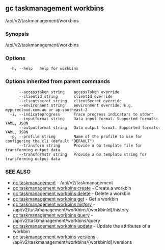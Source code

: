## gc taskmanagement workbins

/api/v2/taskmanagement/workbins

### Synopsis

/api/v2/taskmanagement/workbins

### Options

```
  -h, --help   help for workbins
```

### Options inherited from parent commands

```
      --accesstoken string    accessToken override
      --clientid string       clientId override
      --clientsecret string   clientSecret override
      --environment string    environment override. E.g. mypurecloud.com.au or ap-southeast-2
  -i, --indicateprogress      Trace progress indicators to stderr
      --inputformat string    Data input format. Supported formats: YAML, JSON
      --outputformat string   Data output format. Supported formats: YAML, JSON
  -p, --profile string        Name of the profile to use for configuring the cli (default "DEFAULT")
      --transform string      Provide a Go template file for transforming output data
      --transformstr string   Provide a Go template string for transforming output data
```

### SEE ALSO

* [gc taskmanagement](gc_taskmanagement.html)	 - /api/v2/taskmanagement
* [gc taskmanagement workbins create](gc_taskmanagement_workbins_create.html)	 - Create a workbin
* [gc taskmanagement workbins delete](gc_taskmanagement_workbins_delete.html)	 - Delete a workbin
* [gc taskmanagement workbins get](gc_taskmanagement_workbins_get.html)	 - Get a workbin
* [gc taskmanagement workbins history](gc_taskmanagement_workbins_history.html)	 - /api/v2/taskmanagement/workbins/{workbinId}/history
* [gc taskmanagement workbins query](gc_taskmanagement_workbins_query.html)	 - /api/v2/taskmanagement/workbins/query
* [gc taskmanagement workbins update](gc_taskmanagement_workbins_update.html)	 - Update the attributes of a workbin
* [gc taskmanagement workbins versions](gc_taskmanagement_workbins_versions.html)	 - /api/v2/taskmanagement/workbins/{workbinId}/versions


